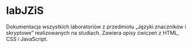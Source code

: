# labJZiS
Dokumentacja wszystkich laboratoriów z przedmiotu „Języki znaczników i skryptowe” realizowanych na studiach. Zawiera opisy ćwiczeń z HTML, CSS i JavaScript.
